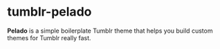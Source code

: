 tumblr-pelado
=============

**Pelado** is a simple boilerplate Tumblr theme that helps you build custom themes for Tumblr really fast.
